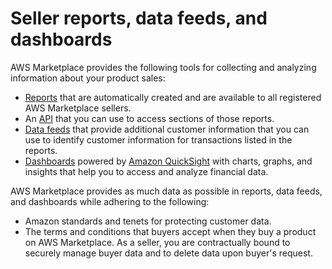 # Seller reports, data feeds, and dashboards<a name="reports-and-data-feed"></a>

 AWS Marketplace provides the following tools for collecting and analyzing information about your product sales:
+ [Reports](Reporting.md) that are automatically created and are available to all registered AWS Marketplace sellers\. 
+ An [API](commerce-analytics-service.md) that you can use to access sections of those reports\. 
+ [Data feeds](data-feeds.md) that provide additional customer information that you can use to identify customer information for transactions listed in the reports\.
+ [Dashboards](dashboards.md) powered by [Amazon QuickSight](https://docs.aws.amazon.com/quicksight/latest/user/welcome.html) with charts, graphs, and insights that help you to access and analyze financial data\.

AWS Marketplace provides as much data as possible in reports, data feeds, and dashboards while adhering to the following:
+ Amazon standards and tenets for protecting customer data\.
+ The terms and conditions that buyers accept when they buy a product on AWS Marketplace\. As a seller, you are contractually bound to securely manage buyer data and to delete data upon buyer's request\.